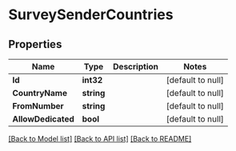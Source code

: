 # SurveySenderCountries

## Properties
Name | Type | Description | Notes
------------ | ------------- | ------------- | -------------
**Id** | **int32** |  | [default to null]
**CountryName** | **string** |  | [default to null]
**FromNumber** | **string** |  | [default to null]
**AllowDedicated** | **bool** |  | [default to null]

[[Back to Model list]](../README.md#documentation-for-models) [[Back to API list]](../README.md#documentation-for-api-endpoints) [[Back to README]](../README.md)


